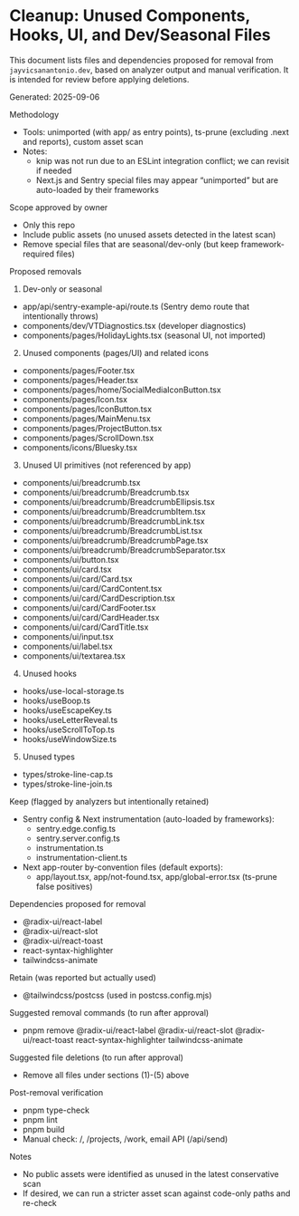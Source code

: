 # Cleanup: Unused Components, Hooks, UI, and Dev/Seasonal Files

This document lists files and dependencies proposed for removal from `jayvicsanantonio.dev`, based on analyzer output and manual verification. It is intended for review before applying deletions.

Generated: 2025-09-06

Methodology

- Tools: unimported (with app/ as entry points), ts-prune (excluding .next and reports), custom asset scan
- Notes:
  - knip was not run due to an ESLint integration conflict; we can revisit if needed
  - Next.js and Sentry special files may appear “unimported” but are auto-loaded by their frameworks

Scope approved by owner

- Only this repo
- Include public assets (no unused assets detected in the latest scan)
- Remove special files that are seasonal/dev-only (but keep framework-required files)

Proposed removals

1. Dev-only or seasonal

- app/api/sentry-example-api/route.ts (Sentry demo route that intentionally throws)
- components/dev/VTDiagnostics.tsx (developer diagnostics)
- components/pages/HolidayLights.tsx (seasonal UI, not imported)

2. Unused components (pages/UI) and related icons

- components/pages/Footer.tsx
- components/pages/Header.tsx
- components/pages/home/SocialMediaIconButton.tsx
- components/pages/Icon.tsx
- components/pages/IconButton.tsx
- components/pages/MainMenu.tsx
- components/pages/ProjectButton.tsx
- components/pages/ScrollDown.tsx
- components/icons/Bluesky.tsx

3. Unused UI primitives (not referenced by app)

- components/ui/breadcrumb.tsx
- components/ui/breadcrumb/Breadcrumb.tsx
- components/ui/breadcrumb/BreadcrumbEllipsis.tsx
- components/ui/breadcrumb/BreadcrumbItem.tsx
- components/ui/breadcrumb/BreadcrumbLink.tsx
- components/ui/breadcrumb/BreadcrumbList.tsx
- components/ui/breadcrumb/BreadcrumbPage.tsx
- components/ui/breadcrumb/BreadcrumbSeparator.tsx
- components/ui/button.tsx
- components/ui/card.tsx
- components/ui/card/Card.tsx
- components/ui/card/CardContent.tsx
- components/ui/card/CardDescription.tsx
- components/ui/card/CardFooter.tsx
- components/ui/card/CardHeader.tsx
- components/ui/card/CardTitle.tsx
- components/ui/input.tsx
- components/ui/label.tsx
- components/ui/textarea.tsx

4. Unused hooks

- hooks/use-local-storage.ts
- hooks/useBoop.ts
- hooks/useEscapeKey.ts
- hooks/useLetterReveal.ts
- hooks/useScrollToTop.ts
- hooks/useWindowSize.ts

5. Unused types

- types/stroke-line-cap.ts
- types/stroke-line-join.ts

Keep (flagged by analyzers but intentionally retained)

- Sentry config & Next instrumentation (auto-loaded by frameworks):
  - sentry.edge.config.ts
  - sentry.server.config.ts
  - instrumentation.ts
  - instrumentation-client.ts
- Next app-router by-convention files (default exports):
  - app/layout.tsx, app/not-found.tsx, app/global-error.tsx (ts-prune false positives)

Dependencies proposed for removal

- @radix-ui/react-label
- @radix-ui/react-slot
- @radix-ui/react-toast
- react-syntax-highlighter
- tailwindcss-animate

Retain (was reported but actually used)

- @tailwindcss/postcss (used in postcss.config.mjs)

Suggested removal commands (to run after approval)

- pnpm remove @radix-ui/react-label @radix-ui/react-slot @radix-ui/react-toast react-syntax-highlighter tailwindcss-animate

Suggested file deletions (to run after approval)

- Remove all files under sections (1)-(5) above

Post-removal verification

- pnpm type-check
- pnpm lint
- pnpm build
- Manual check: /, /projects, /work, email API (/api/send)

Notes

- No public assets were identified as unused in the latest conservative scan
- If desired, we can run a stricter asset scan against code-only paths and re-check
